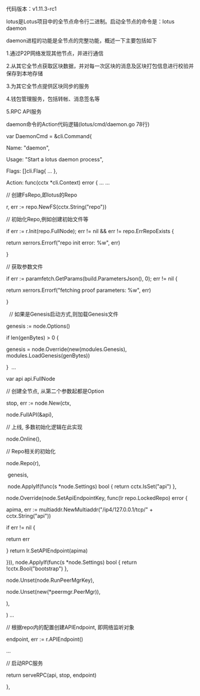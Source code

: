 代码版本：v1.11.3-rc1

lotus是Lotus项目中的全节点命令行二进制。启动全节点的命令是：lotus daemon

daemon进程的功能是全节点的完整功能，概述一下主要包括如下

1.通过P2P网络发现其他节点，并进行通信

2.从其它全节点获取区块数据，并对每一次区块的消息及区块打包信息进行校验并保存到本地存储

3.为其它全节点提供区块同步的服务

4.钱包管理服务，包括转帐、消息签名等

5.RPC API服务

daemon命令的Action代码逻辑(lotus/cmd/daemon.go 78行)

var DaemonCmd = &cli.Command{

Name:  "daemon",

Usage: "Start a lotus daemon process",

Flags: []cli.Flag{
...
},

Action: func(cctx *cli.Context) error {
...
...

// 创建FsRepo,即lotus的Repo

r, err := repo.NewFS(cctx.String("repo"))
​

// 初始化Repo,例如创建初始文件等

if err := r.Init(repo.FullNode); err != nil && err != repo.ErrRepoExists {

return xerrors.Errorf("repo init error: %w", err)

}
​

// 获取参数文件

if err := paramfetch.GetParams(build.ParametersJson(), 0); err != nil {

return xerrors.Errorf("fetching proof parameters: %w", err)

}

​
​
// 如果是Genesis启动方式,则加载Genesis文件

genesis := node.Options()

if len(genBytes) > 0 {

genesis = node.Override(new(modules.Genesis), modules.LoadGenesis(genBytes))

}
​
...

var api api.FullNode

// 创建全节点, 从第二个参数起都是Option

stop, err := node.New(ctx,

node.FullAPI(&api),

// 上线, 多数初始化逻辑在此实现

node.Online(),

// Repo相关的初始化

node.Repo(r),

​
genesis,

​
node.ApplyIf(func(s *node.Settings) bool { return cctx.IsSet("api") },

node.Override(node.SetApiEndpointKey, func(lr repo.LockedRepo) error {

apima, err := multiaddr.NewMultiaddr("/ip4/127.0.0.1/tcp/" +
cctx.String("api"))

if err != nil {

return err

}
return lr.SetAPIEndpoint(apima)

})),
node.ApplyIf(func(s *node.Settings) bool { return !cctx.Bool("bootstrap") },

node.Unset(node.RunPeerMgrKey),

node.Unset(new(*peermgr.PeerMgr)),

),

)
...

// 根据repo内的配置创建APIEndpoint, 即网络监听对象

endpoint, err := r.APIEndpoint()

...

// 启动RPC服务

return serveRPC(api, stop, endpoint)

},

